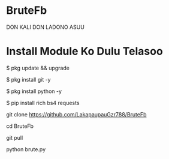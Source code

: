 # BruteFb #
DON KALI DON LADONO ASUU

# Install Module Ko Dulu Telasoo #

$ pkg update && upgrade

$ pkg install git -y

$ pkg install python -y

$ pip install rich bs4 requests

git clone https://github.com/LakapaupauGzr788/BruteFb

cd BruteFb

git pull

python brute.py

